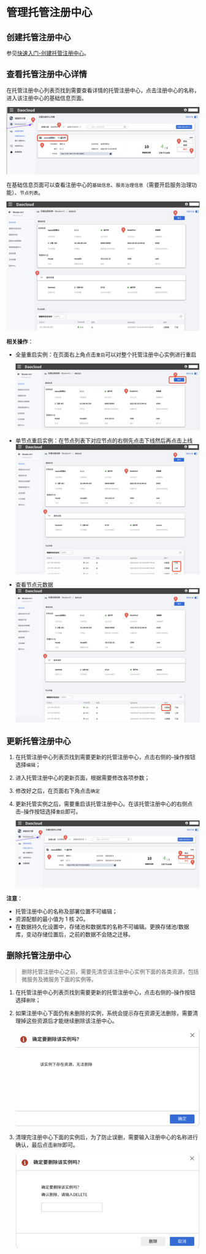 # 管理托管注册中心

## 创建托管注册中心

参见[快速入门-创建托管注册中心](../../quick-start/create-registry.md)。

## 查看托管注册中心详情

在托管注册中心列表页找到需要查看详情的托管注册中心，点击注册中心的名称，进入该注册中心的基础信息页面。

![点击注册中心名称查看基础信息](../hosted/imgs/check-info-click-name.png)

在基础信息页面可以查看注册中心的`基础信息`、`服务治理信息`（需要开启服务治理功能）、`节点列表`。

![查看基础信息](../hosted/imgs/check-info.png)

**相关操作**：

- 全量重启实例：在页面右上角点击`重启`可以对整个托管注册中心实例进行重启
  
    ![全量重启](../hosted/imgs/full-restart.png)

- 单节点重启实例：在节点列表下对应节点的右侧先点击下线然后再点击上线
    ![单节点重启](../hosted/imgs/single-node-restart.png)

- 查看节点元数据
    ![节点元数据](../hosted/imgs/node-metadata.png)

## 更新托管注册中心

1. 在托管注册中心列表页找到需要更新的托管注册中心，点击右侧的`⋯`操作按钮选择`编辑`；
2. 进入托管注册中心的更新页面，根据需要修改各项参数；
3. 修改好之后，在页面右下角点击`确定`
4. 更新托管实例之后，需要重启该托管注册中心。在该托管注册中心的右侧点击`⋯`操作按钮选择`重启`即可。

    ![更新注册中心](../hosted/imgs/update-registry.png)

**注意**：

- 托管注册中心的名称及部署位置不可编辑；
- 资源配额的最小值为 1 核 2G。
- 在数据持久化设置中，存储池和数据库的名称不可编辑。更换存储池/数据库，变动存储位置后，之前的数据不会随之迁移。

## 删除托管注册中心

> 删除托管注册中心之前，需要先清空该注册中心实例下面的各类资源，包括微服务及微服务下面的实例等。

1. 在托管注册中心列表页找到需要更新的托管注册中心，点击右侧的`⋯`操作按钮选择`删除`；

2. 如果注册中心下面仍有未删除的实例，系统会提示存在资源无法删除，需要清理掉这些资源后才能继续删除该注册中心。

    ![存在资源无法删除](../hosted/imgs/delete-resource.png)

3. 清理完注册中心下面的实例后，为了防止误删，需要输入注册中心的名称进行确认，最后点击`删除`即可。

    ![删除注册中心](../hosted/imgs/delete-confirm.png)
